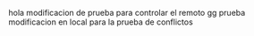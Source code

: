 hola
modificacion de prueba para controlar el remoto
gg
prueba modificacion en local para la prueba de conflictos
